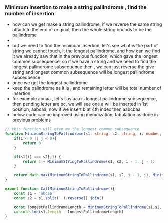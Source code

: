 ### Minimum insertion to make a string pallindrome , find the number of insertion
- how can we get make a string pallindrome, if we reverse the same string attach to the end of original, then the whole string bounds to be the pallindrome
- 
- but we need to find the minimum insertion, let's see what is the part of string we cannot touch, it the longest pallindrome, and how can we find it we already saw that in the   previous function, which gave the longest common subsequence, so if we have a string and we need to find the longest pallindrome subsequence then , we can just reverse the give string and longest common subsequence will be longest pallindrome subsequence
- once we got the longest pallindrome
- keep the palindrome as it is , and remaining letter will be total number of insertion
- for example abcaa , let's say aaa is longest pallindrome subsequence, then pending letter are bc, we will see one a will be inserted in 1st position, aabcaa, now if we insert b at 4th index then aabcbaa
- below code can be improved using memoization, tabulation as done in previous problems

```ts
// this function will give me the longest common subsequence
function MinimumStringToPallindrome(s1: string, s2: string, i: number, j: number){
    if(i < 0 || j < 0){
        return 0
    }

    if(s1[i] === s2[j]) {
        return 1 + MinimumStringToPallindrome(s1, s2, i - 1, j - 1)
    }

    return Math.max(MinimumStringToPallindrome(s1, s2, i - 1, j), MinimumStringToPallindrome(s1, s2, i, j - 1))
}

export function CallMinimumStringToPallindrome(){
    const s1 = 'abcaa'
    const s2 = s1.split('').reverse().join()

    const longestPallindromeLength = MinimumStringToPallindrome(s1,s2, s1.length - 1, s2.length-1)
    console.log(s1.length - longestPallindromeLength)
}
```

